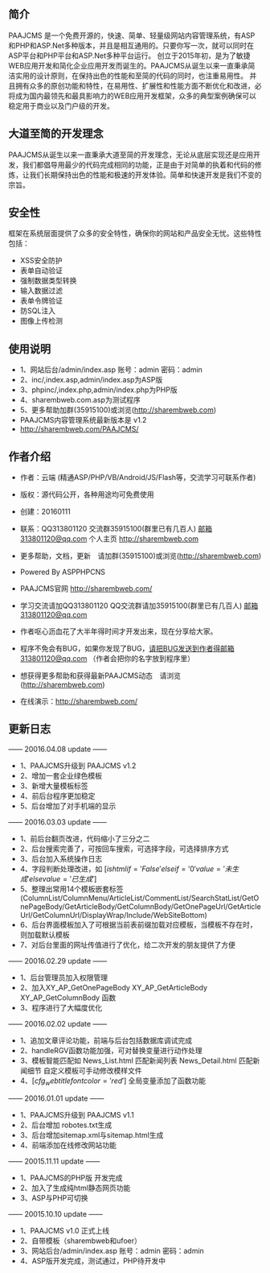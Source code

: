 ﻿## 简介

PAAJCMS 是一个免费开源的，快速、简单、轻量级网站内容管理系统，有ASP和PHP和ASP.Net多种版本，并且是相互通用的。只要你写一次，就可以同时在ASP平台和PHP平台和ASP.Net多种平台运行。
创立于2015年初，是为了敏捷WEB应用开发和简化企业应用开发而诞生的。PAAJCMS从诞生以来一直秉承简洁实用的设计原则，在保持出色的性能和至简的代码的同时，也注重易用性。
并且拥有众多的原创功能和特性，在易用性、扩展性和性能方面不断优化和改进，必将成为国内最领先和最具影响力的WEB应用开发框架，众多的典型案例确保可以稳定用于商业以及门户级的开发。

## 大道至简的开发理念

PAAJCMS从诞生以来一直秉承大道至简的开发理念，无论从底层实现还是应用开发，我们都倡导用最少的代码完成相同的功能，正是由于对简单的执着和代码的修炼，让我们长期保持出色的性能和极速的开发体验。简单和快速开发是我们不变的宗旨。

## 安全性

框架在系统层面提供了众多的安全特性，确保你的网站和产品安全无忧。这些特性包括：

*  XSS安全防护
*  表单自动验证
*  强制数据类型转换
*  输入数据过滤
*  表单令牌验证
*  防SQL注入
*  图像上传检测

## 使用说明
 
*  1、网站后台/admin/index.asp 账号：admin 密码：admin
*  2、inc/,index.asp,admin/index.asp为ASP版
*  3、phpinc/,index.php,admin/index.php为PHP版
*  4、sharembweb.com.asp为测试程序
*  5、更多帮助加群(35915100)或浏览(http://sharembweb.com)
*  PAAJCMS内容管理系统最新版本是 v1.2
*  http://sharembweb.com/PAAJCMS/

## 作者介绍

*  作者：云端 (精通ASP/PHP/VB/Android/JS/Flash等，交流学习可联系作者)
*  版权：源代码公开，各种用途均可免费使用
*  创建：20160111 
*  联系：QQ313801120  交流群35915100(群里已有几百人)    邮箱313801120@qq.com   个人主页 http://sharembweb.com
*  更多帮助，文档，更新　请加群(35915100)或浏览(http://sharembweb.com)
*  Powered By ASPPHPCNS

*  PAAJCMS官网 http://sharembweb.com/
*  学习交流请加QQ313801120 QQ交流群请加35915100(群里已有几百人)  邮箱313801120@qq.com
*  作者呕心沥血花了大半年得时间才开发出来，现在分享给大家。
*  程序不免会有BUG，如果你发现了BUG，请把BUG发送到作者得邮箱313801120@qq.com （作者会把你的名字放到程序里）
*  想获得更多帮助和获得最新PAAJCMS动态　请浏览(http://sharembweb.com)
*  在线演示：http://sharembweb.com/

## 更新日志

—— 20016.04.08 update ——
*  1、PAAJCMS升级到 PAAJCMS v1.2
*  2、增加一套企业绿色模板
*  3、新增大量模板标签
*  4、前后台程序更加稳定
*  5、后台增加了对手机端的显示

—— 20016.03.03 update ——
*  1、前后台翻页改进，代码缩小了三分之二
*  2、后台搜索完善了，可按回车搜索，可选择字段，可选择排序方式
*  3、后台加入系统操作日志
*  4、字段判断处理改进，如 [$ishtml if='False' elseif='0' value='未生成' elsevalue='已生成'$]
*  5、整理出常用14个模板嵌套标签(ColumnList/ColumnMenu/ArticleList/CommentList/SearchStatList/GetOnePageBody/GetArticleBody/GetColumnBody/GetOnePageUrl/GetArticleUrl/GetColumnUrl/DisplayWrap/Include/WebSiteBottom)
*  6、后台界面模板加入了可根据当前表前缀加载对应模板，当模板不存在时，则加载默认模板
*  7、对后台里面的网址传值进行了优化，给二次开发的朋友提供了方便

—— 20016.02.29 update ——
*  1、后台管理员加入权限管理
*  2、加入XY_AP_GetOnePageBody  XY_AP_GetArticleBody XY_AP_GetColumnBody 函数
*  3、程序进行了大幅度优化

—— 20016.02.02 update ——
*  1、追加文章评论功能，前端与后台包括数据库调试完成
*  2、handleRGV函数功能加强，可对替换变量进行动作处理
*  3、模板智能匹配如 News_List.html 匹配新闻列表 News_Detail.html 匹配新闻细节 自定义模板可手动修改模样文件
*  4、[$cfg_webtitle fontcolor='red'$] 全局变量添加了函数功能

—— 20016.01.01 update ——
*  1、PAAJCMS升级到 PAAJCMS v1.1
*  2、后台增加 robotes.txt生成
*  3、后台增加sitemap.xml与sitemap.html生成 
*  4、前端添加在线修改网站功能

—— 20015.11.11 update ——
*  1、PAAJCMS的PHP版 开发完成
*  2、加入了生成纯html静态网页功能
*  3、ASP与PHP可切换

—— 20015.10.10 update ——
*  1、PAAJCMS v1.0 正式上线
*  2、自带模板（sharembweb和ufoer）
*  3、网站后台/admin/index.asp 账号：admin 密码：admin
*  4、ASP版开发完成，测试通过，PHP待开发中